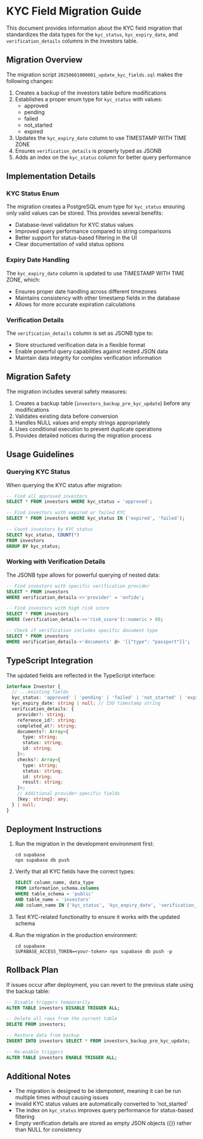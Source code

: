 # KYC Field Migration Guide

This document provides information about the KYC field migration that standardizes the data types for the `kyc_status`, `kyc_expiry_date`, and `verification_details` columns in the investors table.

## Migration Overview

The migration script `20250601000001_update_kyc_fields.sql` makes the following changes:

1. Creates a backup of the investors table before modifications
2. Establishes a proper enum type for `kyc_status` with values:
   - approved
   - pending
   - failed
   - not_started
   - expired
3. Updates the `kyc_expiry_date` column to use TIMESTAMP WITH TIME ZONE
4. Ensures `verification_details` is properly typed as JSONB
5. Adds an index on the `kyc_status` column for better query performance

## Implementation Details

### KYC Status Enum

The migration creates a PostgreSQL enum type for `kyc_status` ensuring only valid values can be stored. This provides several benefits:

- Database-level validation for KYC status values
- Improved query performance compared to string comparisons
- Better support for status-based filtering in the UI
- Clear documentation of valid status options

### Expiry Date Handling

The `kyc_expiry_date` column is updated to use TIMESTAMP WITH TIME ZONE, which:

- Ensures proper date handling across different timezones
- Maintains consistency with other timestamp fields in the database
- Allows for more accurate expiration calculations

### Verification Details

The `verification_details` column is set as JSONB type to:

- Store structured verification data in a flexible format
- Enable powerful query capabilities against nested JSON data
- Maintain data integrity for complex verification information

## Migration Safety

The migration includes several safety measures:

1. Creates a backup table (`investors_backup_pre_kyc_update`) before any modifications
2. Validates existing data before conversion
3. Handles NULL values and empty strings appropriately
4. Uses conditional execution to prevent duplicate operations
5. Provides detailed notices during the migration process

## Usage Guidelines

### Querying KYC Status

When querying the KYC status after migration:

```sql
-- Find all approved investors
SELECT * FROM investors WHERE kyc_status = 'approved';

-- Find investors with expired or failed KYC
SELECT * FROM investors WHERE kyc_status IN ('expired', 'failed');

-- Count investors by KYC status
SELECT kyc_status, COUNT(*) 
FROM investors 
GROUP BY kyc_status;
```

### Working with Verification Details

The JSONB type allows for powerful querying of nested data:

```sql
-- Find investors with specific verification provider
SELECT * FROM investors 
WHERE verification_details->>'provider' = 'onfido';

-- Find investors with high risk score
SELECT * FROM investors 
WHERE (verification_details->>'risk_score')::numeric > 80;

-- Check if verification includes specific document type
SELECT * FROM investors 
WHERE verification_details->'documents' @> '[{"type": "passport"}]';
```

## TypeScript Integration

The updated fields are reflected in the TypeScript interface:

```typescript
interface Investor {
  // ...existing fields
  kyc_status: 'approved' | 'pending' | 'failed' | 'not_started' | 'expired';
  kyc_expiry_date: string | null; // ISO timestamp string
  verification_details: {
    provider?: string;
    reference_id?: string;
    completed_at?: string;
    documents?: Array<{
      type: string;
      status: string;
      id: string;
    }>;
    checks?: Array<{
      type: string;
      status: string;
      id: string;
      result: string;
    }>;
    // Additional provider-specific fields
    [key: string]: any;
  } | null;
}
```

## Deployment Instructions

1. Run the migration in the development environment first:
   ```
   cd supabase
   npx supabase db push
   ```

2. Verify that all KYC fields have the correct types:
   ```sql
   SELECT column_name, data_type 
   FROM information_schema.columns 
   WHERE table_schema = 'public' 
   AND table_name = 'investors' 
   AND column_name IN ('kyc_status', 'kyc_expiry_date', 'verification_details');
   ```

3. Test KYC-related functionality to ensure it works with the updated schema

4. Run the migration in the production environment:
   ```
   cd supabase
   SUPABASE_ACCESS_TOKEN=<your-token> npx supabase db push -p
   ```

## Rollback Plan

If issues occur after deployment, you can revert to the previous state using the backup table:

```sql
-- Disable triggers temporarily
ALTER TABLE investors DISABLE TRIGGER ALL;

-- Delete all rows from the current table
DELETE FROM investors;

-- Restore data from backup
INSERT INTO investors SELECT * FROM investors_backup_pre_kyc_update;

-- Re-enable triggers
ALTER TABLE investors ENABLE TRIGGER ALL;
```

## Additional Notes

- The migration is designed to be idempotent, meaning it can be run multiple times without causing issues
- Invalid KYC status values are automatically converted to 'not_started'
- The index on `kyc_status` improves query performance for status-based filtering
- Empty verification details are stored as empty JSON objects ({}) rather than NULL for consistency